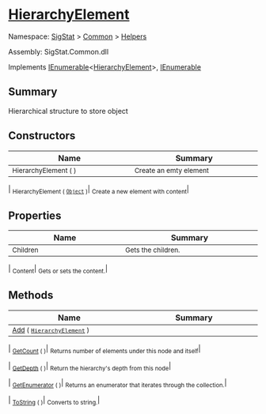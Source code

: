 # [HierarchyElement](./HierarchyElement.md)

Namespace: [SigStat]() > [Common](./../README.md) > [Helpers](./README.md)

Assembly: SigStat.Common.dll

Implements [IEnumerable](https://docs.microsoft.com/en-us/dotnet/api/System.Collections.Generic.IEnumerable-1)\<[HierarchyElement](./HierarchyElement.md)>, [IEnumerable](https://docs.microsoft.com/en-us/dotnet/api/System.Collections.IEnumerable)

## Summary
Hierarchical structure to store object

## Constructors

| Name<div><a href="#"><img width=400></a></div> | Summary<div><a href="#"><img width=475></a></div> | 
| --- | --- | 
| <sub>HierarchyElement (  )</sub>| <sub>Create an emty element</sub>| 

| <sub>HierarchyElement ( [`Object`](https://docs.microsoft.com/en-us/dotnet/api/System.Object) )</sub>| <sub>Create a new element with content</sub>| 



## Properties

| Name<div><a href="#"><img width=400></a></div> | Summary<div><a href="#"><img width=475></a></div> | 
| --- | --- | 
| <sub>Children</sub>| <sub>Gets the children.</sub>| 

| <sub>Content</sub>| <sub>Gets or sets the content.</sub>| 



## Methods

| Name<div><a href="#"><img width=400></a></div> | Summary<div><a href="#"><img width=475></a></div> | 
| --- | --- | 
| <sub>[Add](./Methods/HierarchyElement-100664121.md) ( [`HierarchyElement`](./HierarchyElement.md) )</sub>| <sub></sub>| 

| <sub>[GetCount](./Methods/HierarchyElement-100664123.md) (  )</sub>| <sub>Returns number of elements under this node and itself</sub>| 

| <sub>[GetDepth](./Methods/HierarchyElement-100664122.md) (  )</sub>| <sub>Return the hierarchy's depth from this node</sub>| 

| <sub>[GetEnumerator](./Methods/HierarchyElement-100664125.md) (  )</sub>| <sub>Returns an enumerator that iterates through the collection.</sub>| 

| <sub>[ToString](./Methods/HierarchyElement-100664124.md) (  )</sub>| <sub>Converts to string.</sub>| 



